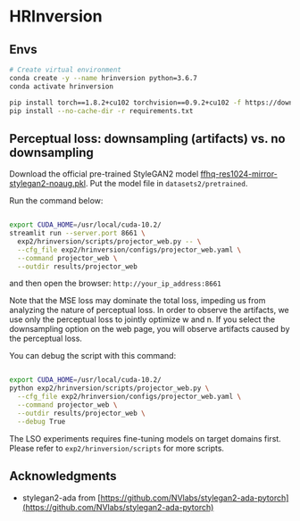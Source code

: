 # HRInversion

## Envs
```bash
# Create virtual environment
conda create -y --name hrinversion python=3.6.7
conda activate hrinversion

pip install torch==1.8.2+cu102 torchvision==0.9.2+cu102 -f https://download.pytorch.org/whl/lts/1.8/torch_lts.html
pip install --no-cache-dir -r requirements.txt

```

## Perceptual loss: downsampling (artifacts) vs. no downsampling

Download the official pre-trained StyleGAN2 model [ffhq-res1024-mirror-stylegan2-noaug.pkl](https://nvlabs-fi-cdn.nvidia.com/stylegan2-ada-pytorch/pretrained/transfer-learning-source-nets/ffhq-res1024-mirror-stylegan2-noaug.pkl).
Put the model file in `datasets2/pretrained`.

Run the command below:
```bash

export CUDA_HOME=/usr/local/cuda-10.2/
streamlit run --server.port 8661 \
  exp2/hrinversion/scripts/projector_web.py -- \
  --cfg_file exp2/hrinversion/configs/projector_web.yaml \
  --command projector_web \
  --outdir results/projector_web

```
and then open the browser: `http://your_ip_address:8661`

Note that the MSE loss may dominate the total loss, impeding us from analyzing the nature of perceptual loss. 
In order to observe the artifacts, we use only the perceptual loss to jointly optimize w and n. 
If you select the downsampling option on the web page, you will observe artifacts caused by the perceptual loss. 


You can debug the script with this command:
```bash

export CUDA_HOME=/usr/local/cuda-10.2/
python exp2/hrinversion/scripts/projector_web.py \
  --cfg_file exp2/hrinversion/configs/projector_web.yaml \
  --command projector_web \
  --outdir results/projector_web \
  --debug True

```

The LSO experiments requires fine-tuning models on target domains first. 
Please refer to `exp2/hrinversion/scripts` for more scripts. 


## Acknowledgments

- stylegan2-ada from [https://github.com/NVlabs/stylegan2-ada-pytorch](https://github.com/NVlabs/stylegan2-ada-pytorch)





